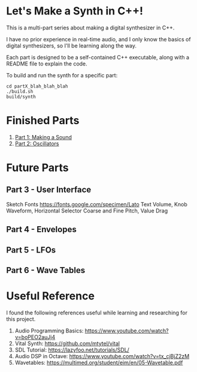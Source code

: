 # Let's Make a Synth in C++!

This is a multi-part series about making a digital synthesizer in C++.

I have no prior experience in real-time audio, and I only know the basics
of digital synthesizers, so I'll be learning along the way.

Each part is designed to be a self-contained C++ executable, along with
a README file to explain the code.

To build and run the synth for a specific part:

```
cd partX_blah_blah_blah
./build.sh
build/synth
```

# Finished Parts

1. [Part 1:  Making a Sound](part1_make_a_sound)
1. [Part 2:  Oscillators](part2_oscillators)

# Future Parts

## Part 3 - User Interface

Sketch
Fonts
https://fonts.google.com/specimen/Lato
Text
Volume, Knob
Waveform, Horizontal Selector
Coarse and Fine Pitch, Value Drag

## Part 4 - Envelopes
## Part 5 - LFOs
## Part 6 - Wave Tables

# Useful Reference

I found the following references useful while learning and researching for
this project.

1. Audio Programming Basics: <https://www.youtube.com/watch?v=boPEO2auJj4>
1. Vital Synth: https://github.com/mtytel/vital
1. SDL Tutorial: <https://lazyfoo.net/tutorials/SDL/>
1. Audio DSP in Octave: <https://www.youtube.com/watch?v=tx_cjBjZ2zM>
1. Wavetables: <https://multimed.org/student/eim/en/05-Wavetable.pdf>
